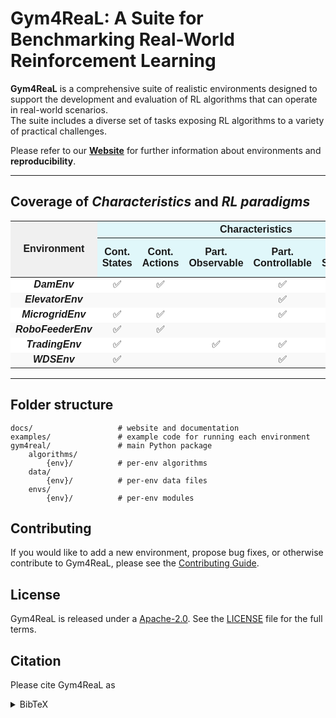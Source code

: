 # Gym4ReaL: A Suite for Benchmarking Real-World Reinforcement Learning

**Gym4ReaL** is a comprehensive suite of realistic environments designed to support the development and evaluation of RL algorithms that can operate in real-world scenarios. <br>
The suite includes a diverse set of tasks exposing RL algorithms to a variety of practical challenges.

Please refer to our [**Website**](https://daveonwave.github.io/gym4ReaL/) for further information about environments and **reproducibility**.

---

<h2>Coverage of <em>Characteristics</em> and <em>RL paradigms</em></h2>

<table style="border-collapse: collapse; width: 100%; text-align: center; font-family: sans-serif;">
  <thead>
    <tr style="background-color: #f0f0f0;">
      <th rowspan="2">Environment</th>
      <th colspan="6" style="background-color: #e0f7fa;">Characteristics</th>
      <th colspan="6" style="background-color: #fce4ec; border-left: 3px solid #555;">RL Paradigms</th>
    </tr>
    <tr>
      <th style="background-color: #e0f7fa;">Cont. States</th>
      <th style="background-color: #e0f7fa;">Cont. Actions</th>
      <th style="background-color: #e0f7fa;">Part. Observable</th>
      <th style="background-color: #e0f7fa;">Part. Controllable</th>
      <th style="background-color: #e0f7fa;">Non-Stationary</th>
      <th style="background-color: #e0f7fa;">Visual Input</th>
      <th style="border-left: 3px solid #555;background-color: #fce4ec;">Frequency Adaptation</th>
      <th style="background-color: #fce4ec;">Hierarchical RL</th>
      <th style="background-color: #fce4ec;">Risk-Averse</th>
      <th style="background-color: #fce4ec;">Imitation Learning</th>
      <th style="background-color: #fce4ec;">Provably Efficient</th>
      <th style="background-color: #fce4ec;">Multi-Objective RL</th>
    </tr>
  </thead>
  <tbody>
    <tr style="background-color: #ffffff;">
      <td style=" font-weight: bold;"><em>DamEnv</em></td>
      <td>✅</td><td>✅</td><td></td><td>✅</td><td></td><td></td>
      <td style="border-left: 3px solid #555;"></td><td></td><td></td><td>✅</td><td></td><td>✅</td>
    </tr>
    <tr style="background-color: #f9f9f9;">
      <td style=" font-weight: bold;"><em>ElevatorEnv</em></td>
      <td></td><td></td><td></td><td>✅</td><td></td><td></td>
      <td style="border-left: 3px solid #555;"></td><td></td><td></td><td></td><td>✅</td><td></td>
    </tr>
    <tr style="background-color: #ffffff;">
      <td style=" font-weight: bold;"><em>MicrogridEnv</em></td>
      <td>✅</td><td>✅</td><td></td><td>✅</td><td></td><td></td>
      <td style="border-left: 3px solid #555;">✅</td><td></td><td></td><td></td><td></td><td>✅</td>
    </tr>
    <tr style="background-color: #f9f9f9;">
      <td style="font-weight: bold;"><em>RoboFeederEnv</em></td>
      <td>✅</td><td>✅</td><td></td><td></td><td></td><td>✅</td>
      <td style="border-left: 3px solid #555;"></td><td>✅</td><td></td><td></td><td></td><td></td>
    </tr>
    <tr style="background-color: #ffffff;">
      <td style="font-weight: bold;"><em>TradingEnv</em></td>
      <td>✅</td><td></td><td>✅</td><td>✅</td><td>✅</td><td></td>
      <td style="border-left: 3px solid #555;">✅</td><td></td><td>✅</td><td></td><td></td><td></td>
    </tr>
    <tr style="background-color: #f9f9f9;">
      <td style=" font-weight: bold;"><em>WDSEnv</em></td>
      <td>✅</td><td></td><td></td><td>✅</td><td></td><td></td>
      <td style="border-left: 3px solid #555;"></td><td></td><td></td><td>✅</td><td></td><td>✅</td>
    </tr>
  </tbody>
</table>

---

## Folder structure

```
docs/                   # website and documentation
examples/               # example code for running each environment
gym4real/               # main Python package
    algorithms/
        {env}/          # per-env algorithms
    data/
        {env}/          # per-env data files
    envs/
        {env}/          # per-env modules
```

## Contributing

If you would like to add a new environment, propose bug fixes, or otherwise contribute to Gym4ReaL, please see the [Contributing Guide](CONTRIBUTING.md).

## License

Gym4ReaL is released under a [Apache-2.0](https://www.apache.org/licenses/LICENSE-2.0). See the [LICENSE](LICENSE) file for the full terms.

## Citation

Please cite Gym4ReaL as

>

<details markdown="block">
<summary>BibTeX</summary>

```tex
@inproceedings{,
    title = {},
    author = {},
    year = ,
    month = ,
    booktitle = {T},
    address = {},
    url = {}
}
```

</details>
